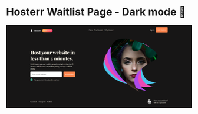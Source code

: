 # Hosterr Waitlist Page - Dark mode 🔮

![Screentshot](./Assets/desktop.png "Hosterr Waitlist Page")
